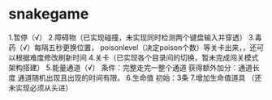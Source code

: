 # snakegame

1.暂停（√）
2.障碍物（已实现碰撞，未实现同时检测两个键盘输入并穿透）
3.毒药（√）每隔五秒更换位置， poisonlevel（决定poison个数）等关卡出来，，还可以根据难度修改刷新时间
4.关卡（已实现各个目录间的切换，暂未完成闯关模式架构搭建）
5.能量通道（√） 条件：完整走完一整个通道 获得额外加分：通道长度 通道随机出现且出现的时间有限。
6.生命值  初始：3条
7.增加生命值道具 （还未实现必须从头进）
